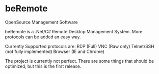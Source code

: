 # beRemote
OpenSource Management Software

beRemote is a .Net/C# Remote Desktop Management System.
More protocols can be added an easy way.

Currently Supported protocols are:
RDP (Full)
VNC (Raw only)
Telnet/SSH (not fully implemented)
Browser (IE and Chrome)


The project is currently not perfect. There are some things that should be optimized, but this is the first release.
